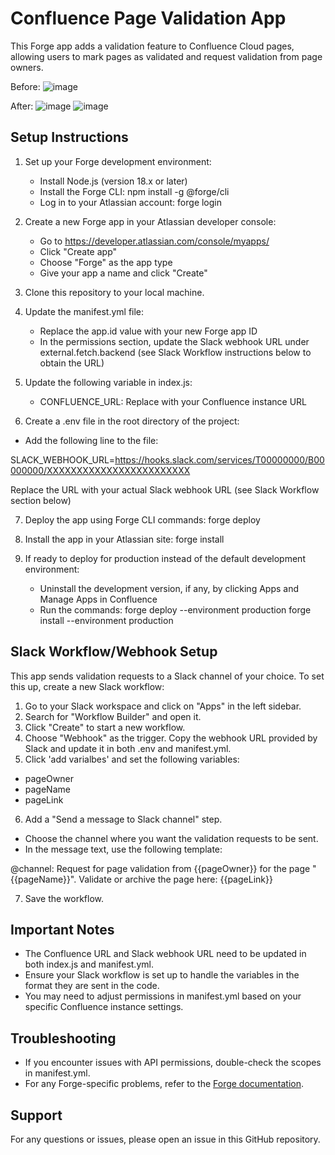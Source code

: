 # Confluence Page Validation App

This Forge app adds a validation feature to Confluence Cloud pages, allowing users to mark pages as validated and request validation from page owners.

Before:
![image](https://github.com/user-attachments/assets/0393ac6a-25e3-4f7d-97bb-fd40808a13f9)

After:
![image](https://github.com/user-attachments/assets/b9a36158-856a-4c82-a660-3c64539a4533)
![image](https://github.com/user-attachments/assets/362cbdda-f838-4854-ac9f-27b5ac609351)


## Setup Instructions

1. Set up your Forge development environment:
   - Install Node.js (version 18.x or later)
   - Install the Forge CLI: npm install -g @forge/cli
   - Log in to your Atlassian account: forge login

2. Create a new Forge app in your Atlassian developer console:
   - Go to https://developer.atlassian.com/console/myapps/
   - Click "Create app"
   - Choose "Forge" as the app type
   - Give your app a name and click "Create"

3. Clone this repository to your local machine.

4. Update the manifest.yml file:
   - Replace the app.id value with your new Forge app ID
   - In the permissions section, update the Slack webhook URL under external.fetch.backend (see Slack Workflow instructions below to obtain the URL)

5. Update the following variable in index.js:
   - CONFLUENCE_URL: Replace with your Confluence instance URL

6. Create a .env file in the root directory of the project:
  - Add the following line to the file:
  
SLACK_WEBHOOK_URL=https://hooks.slack.com/services/T00000000/B00000000/XXXXXXXXXXXXXXXXXXXXXXXX

  Replace the URL with your actual Slack webhook URL (see Slack Workflow section below)

7. Deploy the app using Forge CLI commands:
forge deploy

8. Install the app in your Atlassian site:
forge install

10. If ready to deploy for production instead of the default development environment:
    - Uninstall the development version, if any, by clicking Apps and Manage Apps in Confluence
    - Run the commands:
   forge deploy --environment production
   forge install --environment production

## Slack Workflow/Webhook Setup

This app sends validation requests to a Slack channel of your choice. To set this up, create a new Slack workflow:

1. Go to your Slack workspace and click on "Apps" in the left sidebar.
2. Search for "Workflow Builder" and open it.
3. Click "Create" to start a new workflow.
4. Choose "Webhook" as the trigger. Copy the webhook URL provided by Slack and update it in both .env  and manifest.yml.
5. Click 'add varialbes' and set the following variables:
- pageOwner
- pageName
- pageLink
6. Add a "Send a message to Slack channel" step.

  - Choose the channel where you want the validation requests to be sent.
  - In the message text, use the following template:
      
@channel: Request for page validation from {{pageOwner}} for the page "{{pageName}}".
      Validate or archive the page here: {{pageLink}}

7. Save the workflow.

## Important Notes

- The Confluence URL and Slack webhook URL need to be updated in both index.js and manifest.yml.
- Ensure your Slack workflow is set up to handle the variables in the format they are sent in the code.
- You may need to adjust permissions in manifest.yml based on your specific Confluence instance settings.

## Troubleshooting

- If you encounter issues with API permissions, double-check the scopes in manifest.yml.
- For any Forge-specific problems, refer to the [Forge documentation](https://developer.atlassian.com/platform/forge/).


## Support

For any questions or issues, please open an issue in this GitHub repository.
